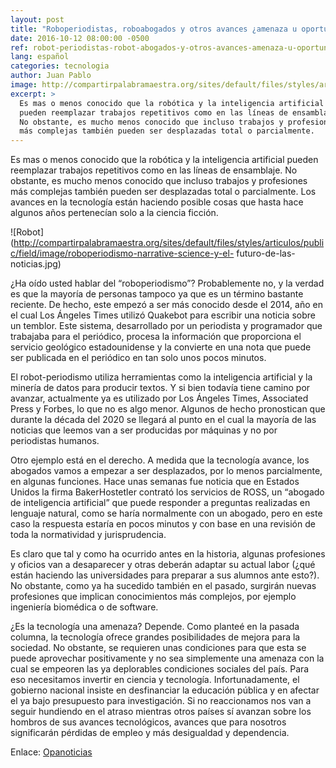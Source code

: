 ```yaml
---
layout: post
title: "Roboperiodistas, roboabogados y otros avances ¿amenaza u oportunidad?"
date: 2016-10-12 08:00:00 -0500
ref: robot-periodistas-robot-abogados-y-otros-avances-amenaza-u-oportunidad
lang: español
categories: tecnologia
author: Juan Pablo
image: http://compartirpalabramaestra.org/sites/default/files/styles/articulos/public/field/image/roboperiodismo-narrative-science-y-el-futuro-de-las-noticias.jpg
excerpt: >
  Es mas o menos conocido que la robótica y la inteligencia artificial
  pueden reemplazar trabajos repetitivos como en las líneas de ensamblaje.
  No obstante, es mucho menos conocido que incluso trabajos y profesiones
  más complejas también pueden ser desplazadas total o parcialmente.
---
```


Es mas o menos conocido que la robótica y la inteligencia artificial
pueden reemplazar trabajos repetitivos como en las líneas de ensamblaje.
No obstante, es mucho menos conocido que incluso trabajos y profesiones
más complejas también pueden ser desplazadas total o parcialmente. Los
avances en la tecnología están haciendo posible cosas que hasta hace
algunos años pertenecían solo a la ciencia ficción.

![Robot](http://compartirpalabramaestra.org/sites/default/files/styles/articulos/public/field/image/roboperiodismo-narrative-science-y-el-
futuro-de-las-noticias.jpg)

¿Ha oído usted hablar del “roboperiodismo”? Probablemente no, y la
verdad es que la mayoría de personas tampoco ya que es un término
bastante reciente. De hecho, este empezó a ser más conocido desde el
2014, año en el cual Los Ángeles Times utilizó Quakebot para escribir
una noticia sobre un temblor. Este sistema, desarrollado por un
periodista y programador que trabajaba para el periódico, procesa la
información que proporciona el servicio geológico estadounidense y la
convierte en una nota que puede ser publicada en el periódico en tan
solo unos pocos minutos.

El robot-periodismo utiliza herramientas como la inteligencia artificial
y la minería de datos para producir textos. Y si bien todavía tiene
camino por avanzar, actualmente ya es utilizado por Los Ángeles Times,
Associated Press y Forbes, lo que no es algo menor. Algunos de hecho
pronostican que durante la década del 2020 se llegará al punto en el
cual la mayoría de las noticias que leemos van a ser producidas por
máquinas y no por periodistas humanos.

Otro ejemplo está en el derecho. A medida que la tecnología avance, los
abogados vamos a empezar a ser desplazados, por lo menos parcialmente,
en algunas funciones. Hace unas semanas fue noticia que en Estados
Unidos la firma BakerHostetler contrató los servicios de ROSS, un
“abogado de inteligencia artificial” que puede responder a preguntas
realizadas en lenguaje natural, como se haría normalmente con un
abogado, pero en este caso la respuesta estaría en pocos minutos y con
base en una revisión de toda la normatividad y jurisprudencia.

Es claro que tal y como ha ocurrido antes en la historia, algunas
profesiones y oficios van a desaparecer y otras deberán adaptar su
actual labor (¿qué están haciendo las universidades para preparar a sus
alumnos ante esto?). No obstante, como ya ha sucedido también en el
pasado, surgirán nuevas profesiones que implican conocimientos más
complejos, por ejemplo ingeniería biomédica o de software.

¿Es la tecnología una amenaza? Depende. Como planteé en la pasada
columna, la tecnología ofrece grandes posibilidades de mejora para la
sociedad. No obstante, se requieren unas condiciones para que esta se
puede aprovechar positivamente y no sea simplemente una amenaza con la
cual se empeoren las ya deplorables condiciones sociales del país. Para
eso necesitamos invertir en ciencia y tecnología. Infortunadamente, el
gobierno nacional insiste en desfinanciar la educación pública y en
afectar el ya bajo presupuesto para investigación. Si no reaccionamos
nos van a seguir hundiendo en el atraso mientras otros países sí avanzan
sobre los hombros de sus avances tecnológicos, avances que para nosotros
significarán pérdidas de empleo y más desigualdad y dependencia.

Enlace:
[Opanoticias](http://opanoticias.com/opinion/juan-pablo-puentes-vargas-robot-periodistas-robot-abogados-y-otros-avances-amenaza-u-oportunidad/)
